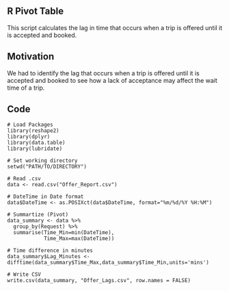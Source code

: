 ## R Pivot Table
This script calculates the lag in time that occurs when a trip is offered until it is accepted and booked.

## Motivation
We had to identify the lag that occurs when a trip is offered until it is accepted and booked to see how a lack of acceptance may affect the wait time of a trip.

## Code
```
# Load Packages
library(reshape2)
library(dplyr)
library(data.table)
library(lubridate)

# Set working directory
setwd("PATH/TO/DIRECTORY")

# Read .csv
data <- read.csv("Offer_Report.csv")

# DateTime in Date format
data$DateTime <- as.POSIXct(data$DateTime, format="%m/%d/%Y %H:%M")

# Summartize (Pivot)
data_summary <- data %>%
  group_by(Request) %>%
  summarise(Time_Min=min(DateTime),
            Time_Max=max(DateTime))

# Time difference in minutes
data_summary$Lag_Minutes <- difftime(data_summary$Time_Max,data_summary$Time_Min,units='mins')

# Write CSV
write.csv(data_summary, "Offer_Lags.csv", row.names = FALSE)
```